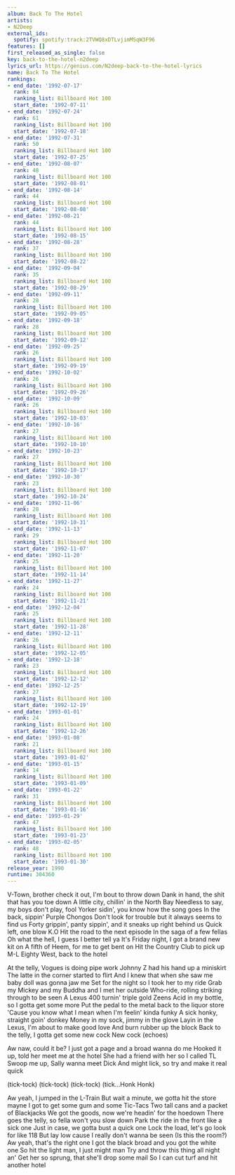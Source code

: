 ```yaml
---
album: Back To The Hotel
artists:
- N2Deep
external_ids:
  spotify: spotify:track:2TVWQ8xDTLvjimMSqW3F96
features: []
first_released_as_single: false
key: back-to-the-hotel-n2deep
lyrics_url: https://genius.com/N2deep-back-to-the-hotel-lyrics
name: Back To The Hotel
rankings:
- end_date: '1992-07-17'
  rank: 84
  ranking_list: Billboard Hot 100
  start_date: '1992-07-11'
- end_date: '1992-07-24'
  rank: 61
  ranking_list: Billboard Hot 100
  start_date: '1992-07-18'
- end_date: '1992-07-31'
  rank: 50
  ranking_list: Billboard Hot 100
  start_date: '1992-07-25'
- end_date: '1992-08-07'
  rank: 48
  ranking_list: Billboard Hot 100
  start_date: '1992-08-01'
- end_date: '1992-08-14'
  rank: 44
  ranking_list: Billboard Hot 100
  start_date: '1992-08-08'
- end_date: '1992-08-21'
  rank: 44
  ranking_list: Billboard Hot 100
  start_date: '1992-08-15'
- end_date: '1992-08-28'
  rank: 37
  ranking_list: Billboard Hot 100
  start_date: '1992-08-22'
- end_date: '1992-09-04'
  rank: 35
  ranking_list: Billboard Hot 100
  start_date: '1992-08-29'
- end_date: '1992-09-11'
  rank: 28
  ranking_list: Billboard Hot 100
  start_date: '1992-09-05'
- end_date: '1992-09-18'
  rank: 28
  ranking_list: Billboard Hot 100
  start_date: '1992-09-12'
- end_date: '1992-09-25'
  rank: 26
  ranking_list: Billboard Hot 100
  start_date: '1992-09-19'
- end_date: '1992-10-02'
  rank: 26
  ranking_list: Billboard Hot 100
  start_date: '1992-09-26'
- end_date: '1992-10-09'
  rank: 26
  ranking_list: Billboard Hot 100
  start_date: '1992-10-03'
- end_date: '1992-10-16'
  rank: 27
  ranking_list: Billboard Hot 100
  start_date: '1992-10-10'
- end_date: '1992-10-23'
  rank: 27
  ranking_list: Billboard Hot 100
  start_date: '1992-10-17'
- end_date: '1992-10-30'
  rank: 23
  ranking_list: Billboard Hot 100
  start_date: '1992-10-24'
- end_date: '1992-11-06'
  rank: 28
  ranking_list: Billboard Hot 100
  start_date: '1992-10-31'
- end_date: '1992-11-13'
  rank: 29
  ranking_list: Billboard Hot 100
  start_date: '1992-11-07'
- end_date: '1992-11-20'
  rank: 25
  ranking_list: Billboard Hot 100
  start_date: '1992-11-14'
- end_date: '1992-11-27'
  rank: 24
  ranking_list: Billboard Hot 100
  start_date: '1992-11-21'
- end_date: '1992-12-04'
  rank: 25
  ranking_list: Billboard Hot 100
  start_date: '1992-11-28'
- end_date: '1992-12-11'
  rank: 26
  ranking_list: Billboard Hot 100
  start_date: '1992-12-05'
- end_date: '1992-12-18'
  rank: 23
  ranking_list: Billboard Hot 100
  start_date: '1992-12-12'
- end_date: '1992-12-25'
  rank: 27
  ranking_list: Billboard Hot 100
  start_date: '1992-12-19'
- end_date: '1993-01-01'
  rank: 24
  ranking_list: Billboard Hot 100
  start_date: '1992-12-26'
- end_date: '1993-01-08'
  rank: 21
  ranking_list: Billboard Hot 100
  start_date: '1993-01-02'
- end_date: '1993-01-15'
  rank: 14
  ranking_list: Billboard Hot 100
  start_date: '1993-01-09'
- end_date: '1993-01-22'
  rank: 31
  ranking_list: Billboard Hot 100
  start_date: '1993-01-16'
- end_date: '1993-01-29'
  rank: 47
  ranking_list: Billboard Hot 100
  start_date: '1993-01-23'
- end_date: '1993-02-05'
  rank: 48
  ranking_list: Billboard Hot 100
  start_date: '1993-01-30'
release_year: 1990
runtime: 304360
---
```

V-Town, brother check it out, I'm bout to throw down
Dank in hand, the shit that has you toe down
A little city, chillin' in the North Bay
Needless to say, my boys don't play, fool
Yorker sidin', you know how the song goes
In the back, sippin' Purple Chongos
Don't look for trouble but it always seems to find us
Forty grippin', panty sippin', and it sneaks up right behind us
Quick left, one blow K.O
Hit the road to the next episode
In the saga of a few fellas
Oh what the hell, I guess I better tell ya
It's Friday night, I got a brand new kit on
A fifth of Heem, for me to get bent on
Hit the Country Club to pick up M-L
Eighty West, back to the hotel


At the telly, Vogues is doing pipe work
Johnny Z had his hand up a miniskirt
The latte in the corner started to flirt
And I knew that when she saw me baby doll was gonna jaw me
Set for the night so I took her to my ride
Grab my Mickey and my Buddha and I met her outside
Who-ride, rolling striking through to be seen
A Lexus 400 turnin' triple gold Zeens
Acid in my bottle, so I gotta get some more
Put the pedal to the metal back to the liquor store
'Cause you know what I mean when I'm feelin' kinda funky
A sick honky, straight goin' donkey
Money in my sock, jimmy in the glove
Layin in the Lexus, I'm about to make good love
And burn rubber up the block
Back to the telly, I gotta get some new cock
New cock (echoes)


Aw naw, could it be?
I just got a page and a broad wanna do me
Hooked it up, told her meet me at the hotel
She had a friend with her so I called TL
Swoop me up, Sally wanna meet Dick
And might lick, so try and make it real quick


(tick-tock)
(tick-tock)
(tick-tock)
(tick...Honk Honk)

Aw yeah, I jumped in the L-Train
But wait a minute, we gotta hit the store mayne
I got to get some gum and some Tic-Tacs
Two tall cans and a packet of Blackjacks
We got the goods, now we're headin' for the hoedown
There goes the telly, so fella won't you slow down
Park the ride in the front like a sick one
Just in case, we gotta bust a quick one
Lock the load, let's go look for like 118
But lay low cause I really don't wanna be seen
(Is this the room?) Aw yeah, that's the right one
I got the black broad and you got the white one
So hit the light man, I just might man
Try and throw this thing all night an'
Get her so sprung, that she'll drop some mail
So I can cut turf and hit another hotel
